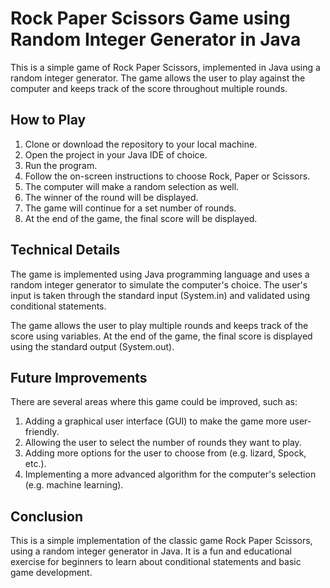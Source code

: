 <h1><b>Rock Paper Scissors Game using Random Integer Generator in Java</b></h1>
<p>This is a simple game of Rock Paper Scissors, implemented in Java using a random integer generator. The game allows the user to play against the computer and keeps track of the score throughout multiple rounds.</p>

<h2><b>How to Play</b></h2>
<ol>
  <li>Clone or download the repository to your local machine.</li>
  <li>Open the project in your Java IDE of choice.</li>
  <li>Run the program.</li>
  <li>Follow the on-screen instructions to choose Rock, Paper or Scissors.</li>
  <li>The computer will make a random selection as well.</li>
  <li>The winner of the round will be displayed.</li>
  <li>The game will continue for a set number of rounds.</li>
  <li>At the end of the game, the final score will be displayed.</li>
</ol>

<h2><b>Technical Details</b></h2>
<p>The game is implemented using Java programming language and uses a random integer generator to simulate the computer's choice. The user's input is taken through the standard input (System.in) and validated using conditional statements.</p>

<p>The game allows the user to play multiple rounds and keeps track of the score using variables. At the end of the game, the final score is displayed using the standard output (System.out).</p>

<h2><b>Future Improvements</b></h2>
There are several areas where this game could be improved, such as:
<ol>
  <li>Adding a graphical user interface (GUI) to make the game more user-friendly.</li>
  <li>Allowing the user to select the number of rounds they want to play.</li>
  <li>Adding more options for the user to choose from (e.g. lizard, Spock, etc.).</li>
  <li>Implementing a more advanced algorithm for the computer's selection (e.g. machine learning).</li>
</ol>

<h2><b>Conclusion</b></h2>
<p>This is a simple implementation of the classic game Rock Paper Scissors, using a random integer generator in Java. It is a fun and educational exercise for beginners to learn about conditional statements and basic game development.</p>
